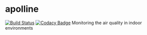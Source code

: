 # apolline
[![Build Status](https://travis-ci.org/Spirals-Team/apolline.svg?branch=sprint1%2Fissue2)](https://travis-ci.org/Spirals-Team/apolline)
[![Codacy Badge](https://www.codacy.com/project/badge/6ae0421906c14389b5abd69323d4d101)](https://www.codacy.com/app/thomas-vincent-59260/apolline)
Monitoring the air quality in indoor environments
